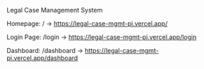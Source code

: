 Legal Case Management System

Homepage: / → https://legal-case-mgmt-pi.vercel.app/


Login Page: /login → https://legal-case-mgmt-pi.vercel.app/login


Dashboard: /dashboard → https://legal-case-mgmt-pi.vercel.app/dashboard

